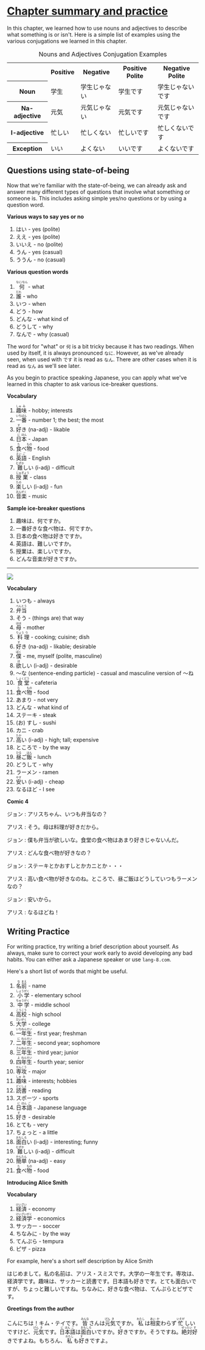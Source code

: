 # [Chapter summary and practice](http://www.guidetojapanese.org/learn/complete/chapter2_summary)

In this chapter, we learned how to use nouns and adjectives to describe what something is or isn't. Here is a simple list of examples using the various conjugations we learned in this chapter.

<table>
    <caption>Nouns and Adjectives Conjugation Examples</caption>
    <tbody>
        <tr>
            <th></th>
            <th>Positive</th>
            <th>Negative</th>
            <th>Positive Polite</th>
            <th>Negative Polite</th>
        </tr>
        <tr>
            <th>Noun</th>
            <td>学生</td>
            <td>学生じゃない</td>
            <td>学生です</td>
            <td>学生じゃないです</td>
        </tr>
        <tr>
            <th>Na-adjective</th>
            <td>元気</td>
            <td>元気じゃない</td>
            <td>元気です</td>
            <td>元気じゃないです</td>
        </tr>
        <tr>
            <th>I-adjective</th>
            <td>忙しい</td>
            <td>忙しくない</td>
            <td>忙しいです</td>
            <td>忙しくないです</td>
        </tr>
        <tr>
            <th>Exception</th>
            <td>いい</td>
            <td>よくない</td>
            <td>いいです</td>
            <td>よくないです</td>
        </tr>
    </tbody>
</table>

## Questions using state-of-being

Now that we're familiar with the state-of-being, we can already ask and answer many different types of questions that involve what something or someone is. This includes asking simple yes/no questions or by using a question word.

**Various ways to say yes or no**

1. はい - yes (polite)
1. ええ - yes (polite)
1. いいえ - no (polite)
1. うん - yes (casual)
1. ううん - no (casual)

**Various question words**

1. <ruby>何<rt>なに/なん</rt></ruby> - what
1. <ruby>誰<rt>だれ</rt></ruby> - who
1. いつ - when
1. どう - how
1. どんな - what kind of
1. どうして - why
1. なんで - why (casual)

The word for "what" or `何` is a bit tricky because it has two readings. When used by itself, it is always pronounced `なに`. However, as we've already seen, when used with `です` it is read as `なん`. There are other cases when it is read as `なん` as we'll see later.

As you begin to practice speaking Japanese, you can apply what we've learned in this chapter to ask various ice-breaker questions.

**Vocabulary**

1. <ruby>趣<rt>しゅ</rt>味<rt>み</rt></ruby> - hobby; interests
1. <ruby>一<rt>いち</rt>番<rt>ばん</rt></ruby> - number 1; the best; the most
1. <ruby>好<rt>す</rt>き</ruby> (na-adj) - likable
1. <ruby>日<rt>に</rt>本<rt>ほん</rt></ruby> - Japan
1. <ruby>食<rt>た</rt>べ<rt></rt>物<rt>もの</rt></ruby> - food
1. <ruby>英<rt>えい</rt>語<rt>ご</rt></ruby> - English
1. <ruby>難<rt>むずか</rt>しい</ruby> (i-adj) - difficult
1. <ruby>授<rt>じゅ</rt>業<rt>ぎょう</rt></ruby> - class
1. <ruby>楽<rt>たの</rt>しい</ruby> (i-adj) - fun
1. <ruby>音<rt>おん</rt>楽<rt>がく</rt></ruby> - music

**Sample ice-breaker questions**

1. 趣味は、何ですか。
1. 一番好きな食べ物は、何ですか。
1. 日本の食べ物は好きですか。
1. 英語は、難しいですか。
1. 授業は、楽しいですか。
1. どんな音楽が好きですか。

---

![](comic4.jpg)

**Vocabulary**

1. いつも - always
1. <ruby>弁<rt>べん</rt>当<rt>とう</rt></ruby>
1. そう - (things are) that way
1. <ruby>母<rt>はは</rt></ruby> - mother
1. <ruby>料<rt>りょう</rt>理<rt>り</rt></ruby> - cooking; cuisine; dish
1. <ruby>好<rt>す</rt>き</ruby> (na-adj) - likable; desirable
1. <ruby>僕<rt>ぼく</rt></ruby> - me, myself (polite, masculine)
1. <ruby>欲<rt>ほ</rt>しい</ruby> (i-adj) - desirable
1. ～な (sentence-ending particle) - casual and masculine version of ～ね
1. <ruby>食<rt>しょく</rt>堂<rt>どう</rt></ruby> - cafeteria
1. <ruby>食<rt>た</rt>べ<rt></rt>物<rt>もの</rt></ruby> - food
1. あまり - not very
1. どんな - what kind of
1. ステーキ - steak
1. (お) すし - sushi
1. カニ - crab
1. <ruby>高<rt>たか</rt>い</ruby> (i-adj) - high; tall; expensive
1. ところで - by the way
1. <ruby>昼<rt>ひる</rt>ご<rt></rt>飯<rt>はん</rt></ruby> - lunch
1. どうして - why
1. ラーメン - ramen
1. <ruby>安<rt>やす</rt>い</ruby> (i-adj) - cheap
1. なるほど - I see

**Comic 4**

ジョン : アリスちゃん、いつも弁当なの？

アリス : そう。母は料理が好きだから。

ジョン : 僕も弁当が欲しいな。食堂の食べ物はあまり好きじゃないんだ。

アリス : どんな食べ物が好きなの？

ジョン : ステーキとかおすしとかカニとか・・・

アリス : 高い食べ物が好きなのね。ところで、昼ご飯はどうしていつもラーメンなの？

ジョン : 安いから。

アリス : なるほどね！

## Writing Practice

For writing practice, try writing a brief description about yourself. As always, make sure to correct your work early to avoid developing any bad habits. You can either ask a Japanese speaker or use `lang-8.com`.

Here's a short list of words that might be useful.

1. <ruby>名<rt>な</rt>前<rt>まえ</rt></ruby> - name
1. <ruby>小<rt>しょう</rt>学<rt>がく</rt></ruby> - elementary school
1. <ruby>中<rt>ちゅう</rt>学<rt>がく</rt></ruby> - middle school
1. <ruby>高<rt>こう</rt>校<rt>こう</rt></ruby> - high school
1. <ruby>大<rt>だい</rt>学<rt>がく</rt></ruby> - college
1. <ruby>一<rt>いち</rt>年<rt>ねん</rt>生<rt>せい</rt></ruby> - first year; freshman
1. <ruby>二<rt>に</rt>年<rt>ねん</rt>生<rt>せい</rt></ruby> - second year; sophomore
1. <ruby>三<rt>さん</rt>年<rt>ねん</rt>生<rt>せい</rt></ruby> - third year; junior
1. <ruby>四<rt>よ</rt>年<rt>ねん</rt>生<rt>せい</rt></ruby> - fourth year; senior
1. <ruby>専<rt>せん</rt>攻<rt>こう</rt></ruby> - major
1. <ruby>趣<rt>しゅ</rt>味<rt>み</rt></ruby> - interests; hobbies
1. <ruby>読<rt>どく</rt>書<rt>しょ</rt></ruby> - reading
1. スポーツ - sports
1. <ruby>日<rt>に</rt>本<rt>ほん</rt>語<rt>ご</rt></ruby> - Japanese language
1. <ruby>好<rt>す</rt>き</ruby> - desirable
1. とても - very
1. ちょっと - a little
1. <ruby>面<rt>おも</rt>白<rt>しろ</rt>い</ruby> (i-adj) - interesting; funny
1. <ruby>難<rt>むずか</rt>しい</ruby> (i-adj) - difficult
1. <ruby>簡<rt>かん</rt>単<rt>たん</rt></ruby> (na-adj) - easy
1. <ruby>食<rt>た</rt>べ<rt></rt>物<rt>もの</rt></ruby> - food

**Introducing Alice Smith**

**Vocabulary**

1. <ruby>経<rt>けい</rt>済<rt>ざい</rt></ruby> - economy
1. <ruby>経<rt>けい</rt>済<rt>ざい</rt>学<rt>がく</rt></ruby> - economics
1. サッカー - soccer
1. ちなみに - by the way
1. てんぷら - tempura
1. ピザ - pizza

For example, here's a short self description by Alice Smith

はじめまして。私の名前は、アリス・スミスです。大学の一年生です。専攻は、経済学です。趣味は、サッカーと読書です。日本語も好きです。とても面白いですが、ちょっと難しいですね。ちなみに、好きな食べ物は、てんぷらとピザです。

**Greetings from the author**

<ruby>こんにちは！キム・テイです。<rt></rt>皆<rt>みんな</rt>さんは<rt></rt>元<rt>げん</rt>気<rt>き</rt>ですか。<rt></rt>私<rt>わたし</rt>は<rt></rt>相<rt>あい</rt>変<rt>か</rt>わらず<rt></rt>忙<rt>いそが</rt>しいですけど、<rt></rt>元<rt>げん</rt>気<rt>き</rt>です。<rt></rt>日<rt>に</rt>本<rt>ほん</rt>語<rt>ご</rt>は<rt></rt>面<rt>おも</rt>白<rt>しろ</rt>いですか。<rt></rt>好<rt>す</rt>きですか。そうですね。<rt></rt>絶<rt>ぜっ</rt>対<rt>たい</rt>好<rt>す</rt>きですよね。もちろん、<rt></rt>私<rt>わたし</rt>も<rt></rt>好<rt>す</rt>きですよ。</ruby>
